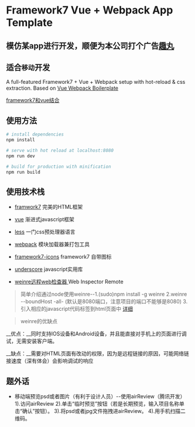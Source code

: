 # Framework7 Vue + Webpack App Template

## 模仿某app进行开发，顺便为本公司打个广告[趣丸](http://52tt.com/)

## 适合`移动`开发

A full-featured Framework7 + Vue + Webpack setup with hot-reload & css extraction. Based on [Vue Webpack Boilerplate](https://github.com/vuejs-templates/webpack)

[framework7和vue结合](http://vue.framework7.cn/)

## 使用方法

``` bash
# install dependencies
npm install

# serve with hot reload at localhost:8080
npm run dev

# build for production with minification
npm run build
```

## 使用技术栈

- [framwork7](http://framework7.cn/Index/get_started.html) 完美的HTML框架


- [vue](https://cn.vuejs.org/) 渐进式javascript框架


- [less](http://lesscss.cn/) 一门css预处理器语言


- [webpack](http://webpack.github.io/) 模块加载器兼打包工具


- [framework7-icons](http://icons.framework7.cn/) framework7 自带图标


- [underscore](http://www.css88.com/doc/underscore/) javascript实用库


- [weinre远程web检查器 ](https://github.com/reng99/weinre) Web Inspector Remote

> 简单介绍通过node使用weinre--1.(sudo)npm install -g weinre  2.weinre --boundHost -all- (默认是8080端口，注意项目的端口不能够是8080) 3.引入相应的javascript代码标签到html页面中  [详细](https://github.com/reng99/weinre)

> weinre的优缺点

__优点：__同时支持IOS设备和Android设备，并且能直接对手机上的页面进行调试，无需安装客户端。

__缺点：__需要对HTML页面有改动的权限，因为是远程链接的原因，可能网络链接速度（深有体会）会影响调试的响应



## 题外话

- 移动端预览psd或者图片（有利于设计人员）--使用airReview（腾讯开发）
1).访问airReview 
2).单击“临时预览”按钮（若是长期预览，输入项目名称单击“确认”按钮）。
3).将psd或者jpg文件拖拽进airReview。
4).用手机扫描二维码。
